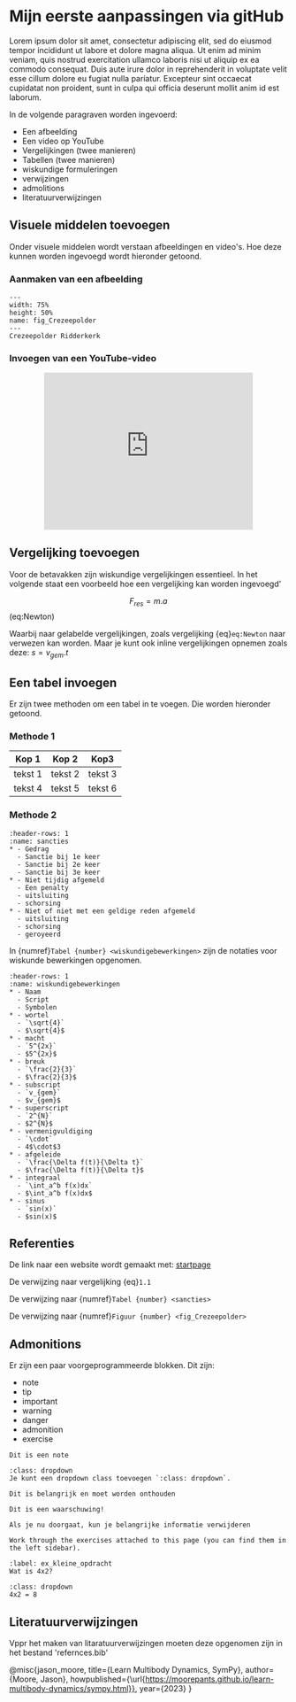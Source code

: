 # Mijn eerste aanpassingen via gitHub

Lorem ipsum dolor sit amet, consectetur adipiscing elit, sed do eiusmod tempor incididunt ut labore et dolore magna aliqua. Ut enim ad minim veniam, quis nostrud exercitation ullamco laboris nisi ut aliquip ex ea commodo consequat. Duis aute irure dolor in reprehenderit in voluptate velit esse cillum dolore eu fugiat nulla pariatur. Excepteur sint occaecat cupidatat non proident, sunt in culpa qui officia deserunt mollit anim id est laborum.

In de volgende paragraven worden ingevoerd:
- Een afbeelding
- Een video op YouTube
- Vergelijkingen (twee manieren)
- Tabellen (twee manieren)
- wiskundige formuleringen
- verwijzingen
- admolitions
- literatuurverwijzingen

## Visuele middelen toevoegen

Onder visuele middelen wordt verstaan afbeeldingen en video's. Hoe deze kunnen worden ingevoegd wordt hieronder getoond.

### Aanmaken van een afbeelding

``` {figure} /figures/FotoCrezeepolder.JPG
---
width: 75%
height: 50%
name: fig_Crezeepolder
---
Crezeepolder Ridderkerk
``` 

### Invoegen van een YouTube-video

<div style="display: flex; justify-content: center;">
    <div style="position: relative; width: 75%; height: 0; padding-bottom: 56.25%;">
        <iframe
            src="https://www.youtube.com/embed/YDBr1Lof_mI?si=RhTC31XHv-6gL4Kl"
            style="position: absolute; top: 0; left: 0; width: 100%; height: 100%;"
            frameborder="0"
            allow="accelerometer; autoplay; clipboard-write; encrypted-media; gyroscope; picture-in-picture"
            allowfullscreen
        ></iframe>
    </div>
</div>

## Vergelijking toevoegen

Voor de betavakken zijn wiskundige vergelijkingen essentieel. In het volgende staat een voorbeeld hoe een vergelijking kan worden ingevoegd'

$$F_{res} = m.a$$ (eq:Newton)

Waarbij naar gelabelde vergelijkingen, zoals vergelijking {eq}`eq:Newton` naar verwezen kan worden. Maar je kunt ook inline vergelijkingen opnemen zoals deze: $s=v_{gem}.t$

## Een tabel invoegen

Er zijn twee methoden om een tabel in te voegen. Die worden hieronder getoond.

### Methode 1

|Kop 1|Kop 2|Kop3|
|---|---|---|
|tekst 1|tekst 2|tekst 3|
|tekst 4|tekst 5|tekst 6|

### Methode 2

```{list-table} Overzicht van sancties bij bepaald gedrag
:header-rows: 1
:name: sancties
* - Gedrag
  - Sanctie bij 1e keer
  - Sanctie bij 2e keer
  - Sanctie bij 3e keer
* - Niet tijdig afgemeld 
  - Een penalty                                       
  - uitsluiting
  - schorsing
* - Niet of niet met een geldige reden afgemeld                                       
  - uitsluiting
  - schorsing
  - geroyeerd              
``` 

In {numref}`Tabel {number} <wiskundigebewerkingen>` zijn de notaties voor wiskunde bewerkingen opgenomen.

```{list-table} Overzicht van notaties voor wiskunde bewerkingen
:header-rows: 1
:name: wiskundigebewerkingen
* - Naam
  - Script                                      
  - Symbolen
* - wortel                                      
  - `\sqrt{4}`
  - $\sqrt{4}$
* - macht
  - `5^{2x}`                                      
  - $5^{2x}$
* - breuk
  - `\frac{2}{3}`                                      
  - $\frac{2}{3}$
* - subscript
  - `v_{gem}`
  - $v_{gem}$
* - superscript
  - `2^{N}`
  - $2^{N}$
* - vermenigvuldiging
  - `\cdot`
  - 4$\cdot$3
* - afgeleide
  - `\frac{\Delta f(t)}{\Delta t}`
  - $\frac{\Delta f(t)}{\Delta t}$
* - integraal
  - `\int_a^b f(x)dx`
  - $\int_a^b f(x)dx$
* - sinus
  - `sin(x)`
  - $sin(x)$                         
``` 

## Referenties

De link naar een website wordt gemaakt met:
[startpage](https://www.startpage.com)

De verwijzing naar vergelijking {eq}`1.1`

De verwijzing naar {numref}`Tabel {number} <sancties>`

De verwijzing naar {numref}`Figuur {number} <fig_Crezeepolder>`


## Admonitions

Er zijn een paar voorgeprogrammeerde blokken. Dit zijn:
- note
- tip
- important
- warning
- danger
- admonition
- exercise

```{note} 
Dit is een note
```

```{tip}
:class: dropdown
Je kunt een dropdown class toevoegen `:class: dropdown`. 
```

```{important} 
Dit is belangrijk en moet worden onthouden
```

```{warning}
Dit is een waarschuwing!
```

```{danger} 
Als je nu doorgaat, kun je belangrijke informatie verwijderen
```

```{exercise}
Work through the exercises attached to this page (you can find them in the left sidebar).
```

```{exercise} Vermenigvuldiging
:label: ex_kleine_opdracht
Wat is 4x2?
```

```{solution} ex_kleine_opdracht
:class: dropdown
4x2 = 8
```


## Literatuurverwijzingen

Vppr het maken van litaratuurverwijzingen moeten deze opgenomen zijn in het bestand 'refernces.bib'

@misc{jason_moore,
  title={Learn Multibody Dynamics, SymPy},
  author={Moore, Jason},
  howpublished={\url{https://moorepants.github.io/learn-multibody-dynamics/sympy.html}},
  year={2023}
}


